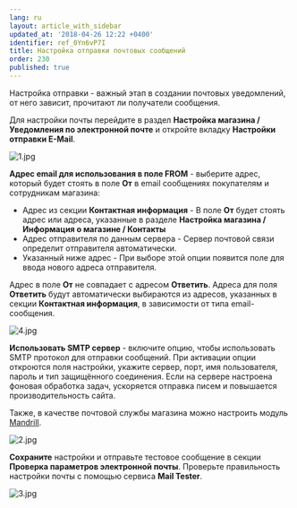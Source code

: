 ```yaml
---
lang: ru
layout: article_with_sidebar
updated_at: '2018-04-26 12:22 +0400'
identifier: ref_0Yn6vP7I
title: Настройка отправки почтовых сообщений
order: 230
published: true
---
```

Настройка отправки - важный этап в создании почтовых уведомлений, от него зависит, прочитают ли получатели сообщения.

Для настройки почты перейдите в раздел **Настройка магазина / Уведомления по электронной почте** и откройте вкладку **Настройки отправки E-Mail**.

![1.jpg]({{site.baseurl}}/attachments/ref_0Yn6vP7I/1.jpg)

**Адрес email для использования в поле FROM** - выберите адрес, который будет стоять в поле **От** в email сообщениях покупателям и сотрудникам магазина:

- Адрес из секции **Контактная информация** - В поле **От** будет стоять адрес или адреса, указанные в разделе **Настройка магазина / Информация о магазине / Контакты**
- Адрес отправителя по данным сервера - Сервер почтовой связи определит отправителя автоматически.
- Указанный ниже адрес - При выборе этой опции появится поле для ввода нового адреса отправителя.

Адрес в поле **От** не совпадает с адресом **Ответить**. Адреса для поля **Ответить** будут автоматически выбираются из адресов, указанных в секции **Контактная информация**, в зависимости от типа email-сообщения.

![4.jpg]({{site.baseurl}}/attachments/ref_0Yn6vP7I/4.jpg)

**Использовать SMTP сервер** - включите опцию, чтобы использовать SMTP протокол для отправки сообщений. При активации опции откроются поля настройки, укажите сервер, порт, имя пользователя, пароль и тип защищённого соединения. Если на сервере настроена фоновая обработка задач, ускоряется отправка писем и повышается производительность сайта.

Также, в качестве почтовой службы магазина можно настроить модуль [Mandrill](https://market.x-cart.com/addons/mandrill-transactional-emails-integration.html "Настройка отправки почтовых сообщений").

![2.jpg]({{site.baseurl}}/attachments/ref_0Yn6vP7I/2.jpg)

**Сохраните** настройки и отправьте тестовое сообщение в секции **Проверка параметров электронной почты**. Проверьте правильность настройки почты с помощью сервиса **Mail Tester**.

![3.jpg]({{site.baseurl}}/attachments/ref_0Yn6vP7I/3.jpg)
